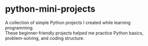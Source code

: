 # python-mini-projects
A collection of simple Python projects I created while learning programming.  
These beginner-friendly projects helped me practice Python basics, problem-solving, and coding structure.
